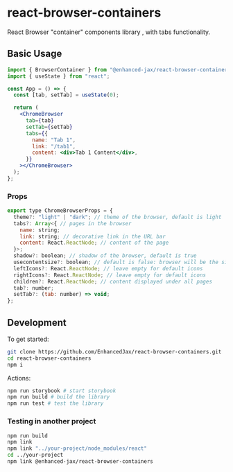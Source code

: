# react-browser-containers

React Browser "container" components library , with tabs functionality.

## Basic Usage

```jsx
import { BrowserContainer } from "@enhanced-jax/react-browser-containers";
import { useState } from "react";

const App = () => {
  const [tab, setTab] = useState(0);

  return (
    <ChromeBrowser
      tab={tab}
      setTab={setTab}
      tabs={{
        name: "Tab 1",
        link: "/tab1",
        content: <div>Tab 1 Content</div>,
      }}
    ></ChromeBrowser>
  );
};
```

### Props

```js
export type ChromeBrowserProps = {
  theme?: "light" | "dark"; // theme of the browser, default is light
  tabs?: Array<{ // pages in the browser
    name: string;
    link: string; // decorative link in the URL bar
    content: React.ReactNode; // content of the page
  }>;
  shadow?: boolean; // shadow of the browser, default is true
  usecontentsize?: boolean; // default is false: browser will be the size of it's parent element. true: browser will be the size of it's content
  leftIcons?: React.ReactNode; // leave empty for default icons
  rightIcons?: React.ReactNode; // leave empty for default icons
  children?: React.ReactNode; // content displayed under all pages
  tab?: number;
  setTab?: (tab: number) => void;
};
```

## Development

To get started:

```bash
git clone https://github.com/EnhancedJax/react-browser-containers.git
cd react-browser-containers
npm i
```

Actions:

```bash
npm run storybook # start storybook
npm run build # build the library
npm run test # test the library
```

### Testing in another project

```bash
npm run build
npm link
npm link "../your-project/node_modules/react"
cd ../your-project
npm link @enhanced-jax/react-browser-containers
```
